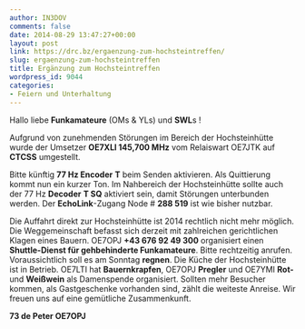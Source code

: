 ```yaml
---
author: IN3DOV
comments: false
date: 2014-08-29 13:47:27+00:00
layout: post
link: https://drc.bz/ergaenzung-zum-hochsteintreffen/
slug: ergaenzung-zum-hochsteintreffen
title: Ergänzung zum Hochsteintreffen
wordpress_id: 9044
categories:
- Feiern und Unterhaltung
---
```


Hallo liebe **Funkamateure** (OMs & YLs) und **SWL**s !

Aufgrund von zunehmenden Störungen im Bereich der Hochsteinhütte wurde der Umsetzer **OE7XLI 145,700 MHz** vom Relaiswart OE7JTK auf **CTCSS** umgestellt.

Bitte künftig **77 Hz Encoder** **T** beim Senden aktivieren. Als Quittierung kommt nun ein kurzer Ton. Im Nahbereich der Hochsteinhütte sollte auch der 77 Hz **Decoder** **T SQ** aktiviert sein, damit Störungen unterbunden werden. Der **EchoLink**-Zugang Node # **288 519** ist wie bisher nutzbar.

Die Auffahrt direkt zur Hochsteinhütte ist 2014 rechtlich nicht mehr möglich. Die Weggemeinschaft befasst sich derzeit mit zahlreichen gerichtlichen Klagen eines Bauern. OE7OPJ **+43 676 92 49 300** organisiert einen **Shuttle-Dienst für gehbehinderte Funkamateure**. Bitte rechtzeitig anrufen.
Voraussichtlich soll es am Sonntag **regnen**. Die Küche der Hochsteinhütte ist in Betrieb. OE7LTI hat **Bauernkrapfen**, OE7OPJ **Pregler** und OE7YMI **Rot-** und **Weißwein** als Damenspende organisiert. Sollten mehr Besucher kommen, als Gastgeschenke vorhanden sind, zählt die weiteste Anreise. Wir freuen uns auf eine gemütliche Zusammenkunft.

**73 de Peter OE7OPJ**
